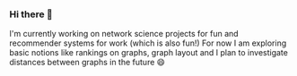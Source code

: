 ### Hi there 👋

I'm currently working on network science projects for fun and recommender systems for work (which is also fun!)
For now I am exploring basic notions like rankings on graphs, graph layout and I plan to investigate distances between graphs in the future 😄

<!--
**PierrickLeroy/PierrickLeroy** is a ✨ _special_ ✨ repository because its `README.md` (this file) appears on your GitHub profile.

Here are some ideas to get you started:

- 🔭 I’m currently working on ...
- 🌱 I’m currently learning ...
- 👯 I’m looking to collaborate on ...
- 🤔 I’m looking for help with ...
- 💬 Ask me about ...
- 📫 How to reach me: ...
- 😄 Pronouns: ...
- ⚡ Fun fact: ...
-->
